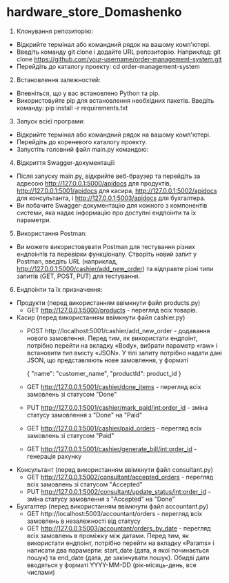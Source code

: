 # hardware_store_Domashenko
1. Клонування репозиторію:
  - Відкрийте термінал або командний рядок на вашому комп'ютері.
  - Введіть команду git clone і додайте URL репозиторію. Наприклад: git clone https://github.com/your-username/order-management-system.git
  - Перейдіть до каталогу проекту: cd order-management-system
2. Встановлення залежностей:
  - Впевніться, що у вас встановлено Python та pip.
  - Використовуйте pip для встановлення необхідних пакетів. Введіть команду: pip install -r requirements.txt
3. Запуск всієї програми:
 - Відкрийте термінал або командний рядок на вашому комп'ютері.
 - Перейдіть до кореневого каталогу проекту.
 - Запустіть головний файл main.py командою:
4. Відкриття Swagger-документації:
 - Після запуску main.py, відкрийте веб-браузер та перейдіть за адресою http://127.0.0.1:5000/apidocs для продуктів, http://127.0.0.1:5001/apidocs для касира, http://127.0.0.1:5002/apidocs для консультанта, і http://127.0.0.1:5003/apidocs для бухгалтера.
 - Ви побачите Swagger-документацію для кожного з компонентів системи, яка надає інформацію про доступні ендпоінти та їх параметри.
5. Використання Postman:
  - Ви можете використовувати Postman для тестування різних ендпоінтів та перевірки функціоналу. Створіть новий запит у Postman, введіть URL (наприклад, http://127.0.0.1:5000/cashier/add_new_order) та відправте різні типи запитів (GET, POST, PUT) для тестування.
6. Ендпоінти та їх призначення:
  - Продукти (перед використанням ввімкнути файл products.py)
    - GET http://127.0.0.1:5000/products - перегляд всіх товарів.
  - Касир (перед використанням ввімкнути файл cashier.py)
    - POST http://localhost:5001/cashier/add_new_order - додавання нового замовлення. Перед тим, як використати ендпоінт, потрібно перейти на вкладку «Body», вибрати параметр «raw» і встановити тип вмісту «JSON». У тілі запиту потрібно надати дані JSON, що представляють нове замовлення, у форматі

      {
    "name": "customer_name",
    "productId": product_id
      }
    - GET http://127.0.0.1:5001/cashier/done_items - перегляд всіх замовлень зі статусом "Done"
    - PUT http://127.0.0.1:5001/cashier/mark_paid/<int:order_id> - зміна статусу замовлення з "Done" на "Paid"
    - GET http://127.0.0.1:5001/cashier/paid_orders - перегляд всіх замовлень зі статусом "Paid"
    - GET http://127.0.0.1:5001/cashier/generate_bill/<int:order_id> - генерація рахунку
  - Консультант (перед використанням ввімкнути файл consultant.py)
    - GET http://127.0.0.1:5002/consultant/accepted_orders - перегляд всіх замовлень зі статусом "Accepted"
    - PUT http://127.0.0.1:5002/consultant/update_status/<int:order_id> - зміна статусу замовлення з "Accepted" на "Done"
  - Бухгалтер (перед використанням ввімкнути файл accountant.py)
    - GET http://localhost:5003/accountant/orders - перегляд всіх замовлень в незалежності від статусу
    - GET http://127.0.0.1:5003/accountant/orders_by_date - перегляд всіх замовлень в проміжку між датами. Перед тим, як використати ендпоінт, потрібно перейти на вкладку «Params» і написати два парамерти: start_date (дата, я якої починається пошук) та end_date (дата, де закінчувати пошук). Обидві дати вводяться у форматі YYYY-MM-DD (рік-місяць-день, все числами)
